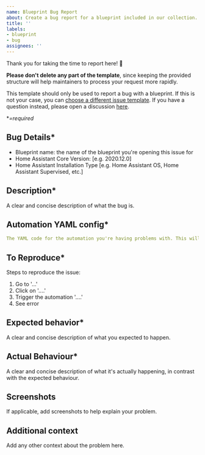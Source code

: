 ```yaml
---
name: Blueprint Bug Report
about: Create a bug report for a blueprint included in our collection.
title: ''
labels:
- blueprint
- bug
assignees: ''
---
```


Thank you for taking the time to report here! :tada:

**Please don't delete any part of the template**, since keeping the provided structure will help maintainers to process your request more rapidly.

This template should only be used to report a bug with a blueprint. If this is not your case, you can [choose a different issue template](https://github.com/EPMatt/awesome-ha-blueprints/issues/new/choose). If you have a question instead, please open a discussion [here](https://github.com/EPMatt/awesome-ha-blueprints/discussions/new).

**=required*

## Bug Details*

- Blueprint name: the name of the blueprint you're opening this issue for
- Home Assistant Core Version: [e.g. 2020.12.0]
- Home Assistant Installation Type [e.g. Home Assistant OS, Home Assistant Supervised, etc.]

## Description*

A clear and concise description of what the bug is.

## Automation YAML config*

```yaml
The YAML code for the automation you're having problems with. This will allow to reproduce your issue.
```

## To Reproduce*

Steps to reproduce the issue:

1. Go to '...'
2. Click on '....'
3. Trigger the automation '....'
4. See error

## Expected behavior*

A clear and concise description of what you expected to happen.

## Actual Behaviour*

A clear and concise description of what it's actually happening, in contrast with the expected behaviour.

## Screenshots

If applicable, add screenshots to help explain your problem.

## Additional context

Add any other context about the problem here.
